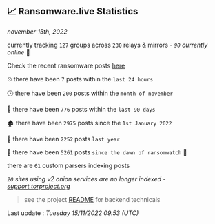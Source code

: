 
## 📈 Ransomware.live Statistics
_november 15th, 2022_

currently tracking `127` groups across `230` relays & mirrors - _`90` currently online_ 📡

Check the recent ransomware posts [here](https://www.ransomware.live/#/recentposts)


⏲ there have been `7` posts within the `last 24 hours`

🕓 there have been `200` posts within the `month of november`

📅 there have been `776` posts within the `last 90 days`

🏚 there have been `2975` posts since the `1st January 2022`

🚀 there have been `2252` posts `last year`

🦕 there have been `5261` posts `since the dawn of ransomwatch` 🐣

there are `61` custom parsers indexing posts

_`20` sites using v2 onion services are no longer indexed - [support.torproject.org](https://support.torproject.org/onionservices/v2-deprecation/)_

> see the project [README](https://github.com/jmousqueton/ransomwatch#readme) for backend technicals



Last update : _Tuesday 15/11/2022 09.53 (UTC)_

